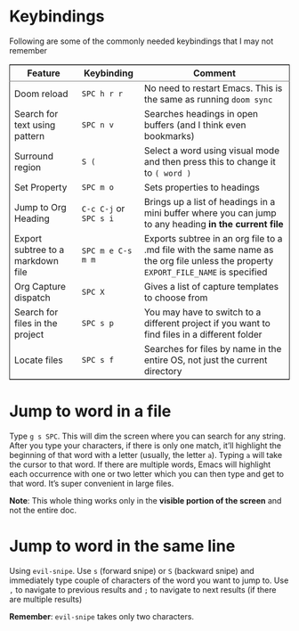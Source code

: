 
# Keybindings

Following are some of the commonly needed keybindings that I may not remember

<table border="2" cellspacing="0" cellpadding="6" rules="groups" frame="hsides">


<colgroup>
<col  class="org-left" />

<col  class="org-left" />

<col  class="org-left" />
</colgroup>
<thead>
<tr>
<th scope="col" class="org-left">Feature</th>
<th scope="col" class="org-left">Keybinding</th>
<th scope="col" class="org-left">Comment</th>
</tr>
</thead>

<tbody>
<tr>
<td class="org-left">Doom reload</td>
<td class="org-left"><code>SPC h r r</code></td>
<td class="org-left">No need to restart Emacs. This is the same as running <code>doom sync</code></td>
</tr>


<tr>
<td class="org-left">Search for text using pattern</td>
<td class="org-left"><code>SPC n v</code></td>
<td class="org-left">Searches headings in open buffers (and I think even bookmarks)</td>
</tr>


<tr>
<td class="org-left">Surround region</td>
<td class="org-left"><code>S (</code></td>
<td class="org-left">Select a word using visual mode and then press this to change it to <code>( word )</code></td>
</tr>


<tr>
<td class="org-left">Set Property</td>
<td class="org-left"><code>SPC m o</code></td>
<td class="org-left">Sets properties to headings</td>
</tr>


<tr>
<td class="org-left">Jump to Org Heading</td>
<td class="org-left"><code>C-c C-j</code> or <code>SPC s i</code></td>
<td class="org-left">Brings up a list of headings in a mini buffer where you can jump to any heading <b>in the current file</b></td>
</tr>


<tr>
<td class="org-left">Export subtree to a markdown file</td>
<td class="org-left"><code>SPC m e C-s m m</code></td>
<td class="org-left">Exports subtree in an org file to a .md file with the same name as the org file unless the property <code>EXPORT_FILE_NAME</code> is specified</td>
</tr>


<tr>
<td class="org-left">Org Capture dispatch</td>
<td class="org-left"><code>SPC X</code></td>
<td class="org-left">Gives a list of capture templates to choose from</td>
</tr>


<tr>
<td class="org-left">Search for files in the project</td>
<td class="org-left"><code>SPC s p</code></td>
<td class="org-left">You may have to switch to a different project if you want to find files in a different folder</td>
</tr>


<tr>
<td class="org-left">Locate files</td>
<td class="org-left"><code>SPC s f</code></td>
<td class="org-left">Searches for files by name in the entire OS, not just the current directory</td>
</tr>
</tbody>
</table>


# Jump to word in a file

Type `g s SPC`. This will dim the screen where you can search for any string. After you type your characters, if there is only one match, it&rsquo;ll highlight the beginning of that word with a letter (usually, the letter `a`). Typing `a` will take the cursor to that word. If there are multiple words, Emacs will highlight each occurrence with one or two letter which you can then type and get to that word. It&rsquo;s super convenient in large files.

**Note**: This whole thing works only in the **visible portion of the screen** and not the entire doc.


# Jump to word in the same line

Using `evil-snipe`. Use `s` (forward snipe) or `S` (backward snipe) and immediately type couple of characters of the word you want to jump to.
Use `,` to navigate to previous results and `;` to navigate to next results (if there are multiple results)

**Remember**: `evil-snipe` takes only two characters.

